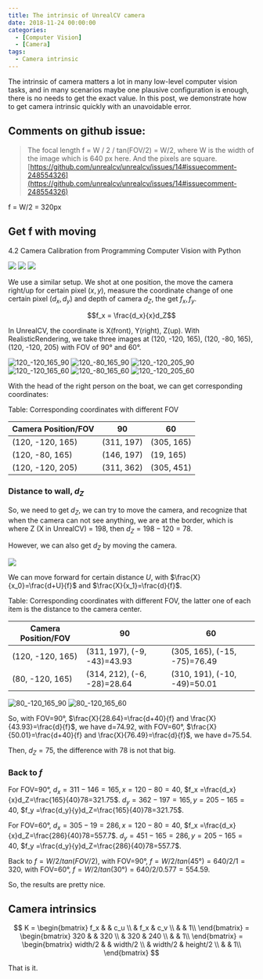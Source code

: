 ```yaml
---
title: The intrinsic of UnrealCV camera
date: 2018-11-24 00:00:00
categories:
  - [Computer Vision]
  - [Camera]
tags:
  - Camera intrinsic
---
```


The intrinsic of camera matters a lot in many low-level computer vision tasks, and in many scenarios maybe one plausive configuration is enough, there is no needs to get the exact value. In this post, we demonstrate how to get camera intrinsic quickly with an unavoidable error.

<!-- more -->

## Comments on github issue:

> The focal length f = W / 2 / tan(FOV/2) = W/2, where W is the width of the image which is 640 px here. And the pixels are square. [https://github.com/unrealcv/unrealcv/issues/14#issuecomment-248554326](https://github.com/unrealcv/unrealcv/issues/14#issuecomment-248554326)

f = W/2 = 320px

## Get f with moving

4.2 Camera Calibration from Programming Computer Vision with Python

![](pics/calibration_1.png)
![](pics/calibration_2.png)
![](pics/calibration_3.png)

We use a similar setup. We shot at one position, the move the camera right/up for certain pixel ($x, y$), measure the coordinate change of one certain pixel ($d_x, d_y$) and depth of camera $d_Z$, the get $f_x, f_y$.

$$f_x = \frac{d_x}{x}d_Z$$


In UnrealCV, the coordinate is X(front), Y(right), Z(up). With RealisticRendering, we take three images at (120, -120, 165), (120, -80, 165), (120, -120, 205) with FOV of $90°$ and $60°$. 

![120_-120_165_90](pics/120_-120_165_90.png)
![120_-80_165_90](pics/120_-80_165_90.png)
![120_-120_205_90](pics/120_-120_205_90.png)
![120_-120_165_60](pics/120_-120_165_60.png)
![120_-80_165_60](pics/120_-80_165_60.png)
![120_-120_205_60](pics/120_-120_205_60.png)

With the head of the right person on the boat, we can get corresponding coordinates:


Table: Corresponding coordinates with different FOV

| Camera Position/FOV | 90 | 60 |
| - | - | - |
| (120, -120, 165) | (311, 197) | (305, 165) |
| (120, -80, 165) | (146, 197) | (19, 165) |
| (120, -120, 205) | (311, 362) | (305, 451) |


### Distance to wall, $d_Z$

So, we need to get $d_Z$, we can try to move the camera, and recognize that when the camera can not see anything, we are at the border, which is where Z (X in UnrealCV) = 198, then $d_Z=198-120=78$.

However, we can also get $d_Z$ by moving the camera.

![](pics/moving_for_d.png)

We can move forward for certain distance $U$, with $\frac{X}{x_0}=\frac{d+U}{f}$ and $\frac{X}{x_1}=\frac{d}{f}$. 

Table: Corresponding coordinates with different FOV, the latter one of each item is the distance to the camera center.

| Camera Position/FOV | 90 | 60 |
| - | - | - |
| (120, -120, 165) | (311, 197), (-9, -43)=43.93 | (305, 165), (-15, -75)=76.49 |
| (80, -120, 165) | (314, 212), (-6, -28)=28.64 | (310, 191), (-10, -49)=50.01 |

![80_-120_165_90](pics/80_-120_165_90.png)
![80_-120_165_60](pics/80_-120_165_60.png)

So, with FOV=90°, $\frac{X}{28.64}=\frac{d+40}{f} and \frac{X}{43.93}=\frac{d}{f}$, we have d=74.92,
with FOV=60°, $\frac{X}{50.01}=\frac{d+40}{f} and \frac{X}{76.49}=\frac{d}{f}$, we have d=75.54.

Then, $d_Z=75$, the difference with $78$ is not that big.

### Back to $f$

For FOV=90°, $d_x=311-146=165, x=120-80=40$, $f_x =\frac{d_x}{x}d_Z=\frac{165}{40}78=321.75$. $d_y=362-197=165, y=205-165=40$, $f_y =\frac{d_y}{y}d_Z=\frac{165}{40}78=321.75$. 

For FOV=60°, $d_x=305-19=286, x=120-80=40$, $f_x =\frac{d_x}{x}d_Z=\frac{286}{40}78=557.7$. $d_y=451-165=286, y=205-165=40$, $f_y =\frac{d_y}{y}d_Z=\frac{286}{40}78=557.7$. 


Back to $f = W/2/tan(FOV/2)$, with FOV=90°, $f=W/2/tan(45°)=640/2/1=320$, with FOV=60°, $f=W/2/tan(30°)=640/2/0.577=554.59$.

So, the results are pretty nice.

## Camera intrinsics

$$
K 
= \begin{bmatrix}
  f_x &  & c_u \\
   & f_x & c_v \\
   &  & 1\\
  \end{bmatrix}
= \begin{bmatrix}
  320 &  & 320 \\
   & 320 & 240 \\
   &  & 1\\
  \end{bmatrix}
= \begin{bmatrix}
  width/2 &  & width/2 \\
   & width/2 & height/2 \\
   &  & 1\\
  \end{bmatrix}
$$

That is it.

